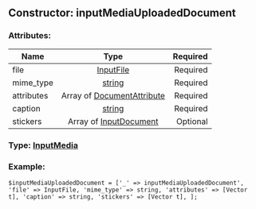 ## Constructor: inputMediaUploadedDocument  

### Attributes:

| Name     |    Type       | Required |
|----------|:-------------:|---------:|
|file|[InputFile](../types/InputFile.md) | Required|
|mime\_type|[string](../types/string.md) | Required|
|attributes|Array of [DocumentAttribute](../types/DocumentAttribute.md) | Required|
|caption|[string](../types/string.md) | Required|
|stickers|Array of [InputDocument](../types/InputDocument.md) | Optional|


### Type: [InputMedia](../types/InputMedia.md)

### Example:


```
$inputMediaUploadedDocument = ['_' => inputMediaUploadedDocument', 'file' => InputFile, 'mime_type' => string, 'attributes' => [Vector t], 'caption' => string, 'stickers' => [Vector t], ];
```